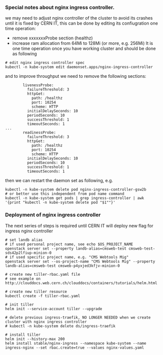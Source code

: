 ### Special notes about nginx ingress controller.
we may need to adjust nginx controller of the cluster to avoid its crashes until
it is fixed by CERN IT, this can be done by editing its confiugration
one time operation:
- remove xxxxxxxProbe section (healthz)
- increase ram allocation from 64Mi to 128Mi (or more, e.g. 256Mi)
It is one time operation once you have working cluster and should be
done as following
```
# edit nginx ingress controller spec
kubectl -n kube-system edit daemonset.apps/nginx-ingress-controller
```
and to improve throughput we need to remove the following sections:
```
        livenessProbe:
          failureThreshold: 3
          httpGet:
            path: /healthz
            port: 10254
            scheme: HTTP
          initialDelaySeconds: 10
          periodSeconds: 10
          successThreshold: 1
          timeoutSeconds: 1
...
        readinessProbe:
          failureThreshold: 3
          httpGet:
            path: /healthz
            port: 10254
            scheme: HTTP
          initialDelaySeconds: 10
          periodSeconds: 10
          successThreshold: 1
          timeoutSeconds: 1
```
then we can restart the daemon set as following, e.g.
```
kubectl -n kube-system delete pod nginx-ingress-controller-gsw2b
# or better use this independent from pod name command
kubectl -n kube-system get pods | grep ingress-controller | awk '{print "kubectl -n kube-system delete pod "$1""}'

```

### Deployment of nginx ingress controller
The next series of steps is required until CERN IT will deploy new flag for
ingress nginx controller
```
# set landb alias
# if used personal project name, see echo $OS_PROJECT_NAME
openstack server set --property landb-alias=cmsweb-test cmsweb-test-sds42p2lfiup-minion-0
# if used specific project name, e.g. "CMS Webtools Mig"
openstack server set --os-project-name "CMS Webtools Mig" --property landb-alias=cmsweb-test cmsweb-p4yxjed3kfjv-minion-0

# create new tiller-rbac.yaml file
# see example on http://clouddocs.web.cern.ch/clouddocs/containers/tutorials/helm.html

# create new tiller resource
kubectl create -f tiller-rbac.yaml

# init tiller
helm init --service-account tiller --upgrade

# delete previous ingress-traefik, NO LONGER NEEDED when we create cluster with nginx ingress controller
# kubectl -n kube-system delete ds/ingress-traefik

# install tiller
helm init --history-max 200
helm install stable/nginx-ingress --namespace kube-system --name ingress-nginx --set rbac.create=true --values nginx-values.yaml
```
